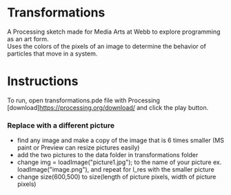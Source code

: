 # Transformations
A Processing sketch made for Media Arts at Webb to explore programming as an art form.\
Uses the colors of the pixels of an image to determine the behavior of particles that move in a system.
# Instructions
To run, open transformations.pde file with Processing [download]https://processing.org/download/ and click the play button.
### Replace with a different picture
* find any image and make a copy of the image that is 6 times smaller (MS paint or Preview can resize pictures easily)
* add the two pictures to the data folder in transformations folder
* change img = loadImage("picture1.jpg"); to the name of your picture ex. loadImage("image.png"), and repeat for l_res with the smaller picture
* change size(600,500) to size(length of picture pixels, width of picture pixels)
